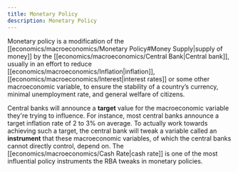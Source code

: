 ```yaml
---
title: Monetary Policy
description: Monetary Policy
---
```


Monetary policy is a modification of the [[economics/macroeconomics/Monetary Policy#Money Supply|supply of money]] by the [[economics/macroeconomics/Central Bank|Central bank]], usually in an effort to reduce [[economics/macroeconomics/Inflation|inflation]], [[economics/macroeconomics/Interest|interest rates]] or some other macroeconomic variable, to ensure the stability of a country’s currency, minimal unemployment rate, and general welfare of citizens. 

Central banks will announce a **target** value for the macroeconomic variable they're trying to influence. For instance, most central banks announce a target inflation rate of $2$ to $3\%$ on average. To actually work towards achieving such a target, the central bank will tweak a variable called an **instrument** that these macroeconomic variables, of which the central banks cannot directly control, depend on. The [[economics/macroeconomics/Cash Rate|cash rate]] is one of the most influential policy instruments the RBA tweaks in monetary policies.
